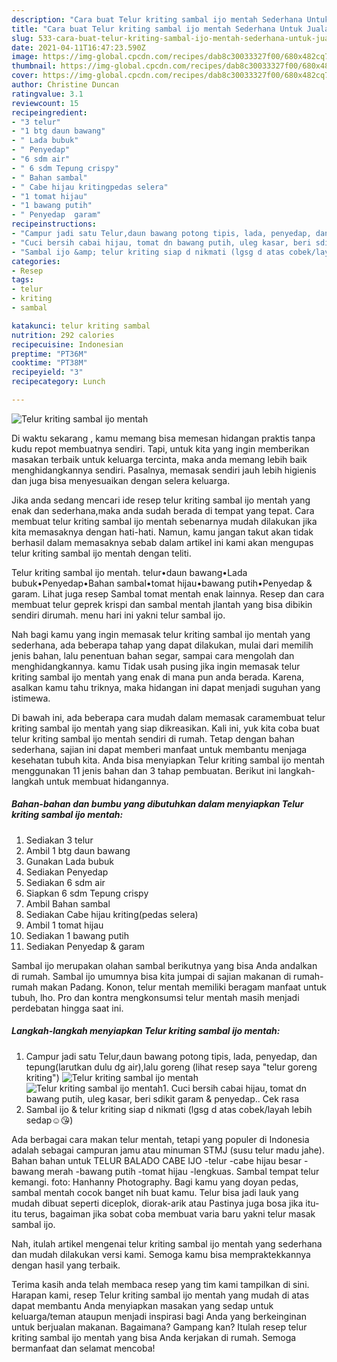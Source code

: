 ```yaml
---
description: "Cara buat Telur kriting sambal ijo mentah Sederhana Untuk Jualan"
title: "Cara buat Telur kriting sambal ijo mentah Sederhana Untuk Jualan"
slug: 533-cara-buat-telur-kriting-sambal-ijo-mentah-sederhana-untuk-jualan
date: 2021-04-11T16:47:23.590Z
image: https://img-global.cpcdn.com/recipes/dab8c30033327f00/680x482cq70/telur-kriting-sambal-ijo-mentah-foto-resep-utama.jpg
thumbnail: https://img-global.cpcdn.com/recipes/dab8c30033327f00/680x482cq70/telur-kriting-sambal-ijo-mentah-foto-resep-utama.jpg
cover: https://img-global.cpcdn.com/recipes/dab8c30033327f00/680x482cq70/telur-kriting-sambal-ijo-mentah-foto-resep-utama.jpg
author: Christine Duncan
ratingvalue: 3.1
reviewcount: 15
recipeingredient:
- "3 telur"
- "1 btg daun bawang"
- " Lada bubuk"
- " Penyedap"
- "6 sdm air"
- " 6 sdm Tepung crispy"
- " Bahan sambal"
- " Cabe hijau kritingpedas selera"
- "1 tomat hijau"
- "1 bawang putih"
- " Penyedap  garam"
recipeinstructions:
- "Campur jadi satu Telur,daun bawang potong tipis, lada, penyedap, dan tepung(larutkan dulu dg air),lalu goreng (lihat resep saya &#34;telur goreng kriting&#34;)"
- "Cuci bersih cabai hijau, tomat dn bawang putih, uleg kasar, beri sdikit garam &amp; penyedap.. Cek rasa"
- "Sambal ijo &amp; telur kriting siap d nikmati (lgsg d atas cobek/layah lebih sedap☺😘)"
categories:
- Resep
tags:
- telur
- kriting
- sambal

katakunci: telur kriting sambal 
nutrition: 292 calories
recipecuisine: Indonesian
preptime: "PT36M"
cooktime: "PT38M"
recipeyield: "3"
recipecategory: Lunch

---
```



![Telur kriting sambal ijo mentah](https://img-global.cpcdn.com/recipes/dab8c30033327f00/680x482cq70/telur-kriting-sambal-ijo-mentah-foto-resep-utama.jpg)

Di waktu  sekarang , kamu memang bisa memesan hidangan praktis tanpa kudu repot membuatnya sendiri. Tapi, untuk kita yang ingin memberikan masakan terbaik untuk keluarga tercinta, maka anda memang lebih baik menghidangkannya sendiri. Pasalnya, memasak sendiri jauh lebih higienis dan juga bisa menyesuaikan dengan selera keluarga.

Jika anda sedang mencari ide resep telur kriting sambal ijo mentah yang enak dan sederhana,maka anda sudah berada di tempat yang tepat. Cara membuat telur kriting sambal ijo mentah  sebenarnya mudah dilakukan jika kita memasaknya dengan hati-hati. Namun, kamu jangan takut akan tidak berhasil dalam memasaknya 
sebab dalam artikel ini kami akan mengupas telur kriting sambal ijo mentah dengan teliti.  

Telur kriting sambal ijo mentah. telur•daun bawang•Lada bubuk•Penyedap•Bahan sambal•tomat hijau•bawang putih•Penyedap &amp; garam. Lihat juga resep Sambal tomat mentah enak lainnya. Resep dan cara membuat telur geprek krispi dan sambal mentah jlantah yang bisa dibikin sendiri dirumah. menu hari ini yakni telur sambal ijo.

Nah bagi kamu yang ingin memasak telur kriting sambal ijo mentah yang sederhana, ada beberapa tahap yang dapat dilakukan, mulai dari memilih jenis bahan, lalu penentuan bahan segar, sampai cara mengolah dan menghidangkannya. kamu Tidak usah pusing jika ingin memasak telur kriting sambal ijo mentah yang enak di mana pun anda berada. Karena, asalkan kamu  tahu triknya, maka hidangan ini dapat menjadi suguhan yang istimewa.

Di bawah ini, ada beberapa cara mudah dalam memasak caramembuat telur kriting sambal ijo mentah yang siap dikreasikan. Kali ini, yuk kita coba buat telur kriting sambal ijo mentah sendiri di rumah. Tetap dengan bahan sederhana, sajian ini dapat memberi manfaat untuk membantu menjaga kesehatan tubuh kita. Anda bisa menyiapkan Telur kriting sambal ijo mentah menggunakan 11 jenis bahan dan 3 tahap pembuatan. Berikut ini langkah-langkah untuk membuat hidangannya.

<!--inarticleads1-->

##### Bahan-bahan dan bumbu yang dibutuhkan dalam menyiapkan Telur kriting sambal ijo mentah:

1. Sediakan 3 telur
1. Ambil 1 btg daun bawang
1. Gunakan  Lada bubuk
1. Sediakan  Penyedap
1. Sediakan 6 sdm air
1. Siapkan  6 sdm Tepung crispy
1. Ambil  Bahan sambal
1. Sediakan  Cabe hijau kriting(pedas selera)
1. Ambil 1 tomat hijau
1. Sediakan 1 bawang putih
1. Sediakan  Penyedap &amp; garam


Sambal ijo merupakan olahan sambal berikutnya yang bisa Anda andalkan di rumah. Sambal ijo umumnya bisa kita jumpai di sajian makanan di rumah-rumah makan Padang. Konon, telur mentah memiliki beragam manfaat untuk tubuh, lho. Pro dan kontra mengkonsumsi telur mentah masih menjadi perdebatan hingga saat ini. 

<!--inarticleads2-->

##### Langkah-langkah menyiapkan Telur kriting sambal ijo mentah:

1. Campur jadi satu Telur,daun bawang potong tipis, lada, penyedap, dan tepung(larutkan dulu dg air),lalu goreng (lihat resep saya &#34;telur goreng kriting&#34;)
<img src="https://img-global.cpcdn.com/steps/c7265de960e2ffc6/160x128cq70/telur-kriting-sambal-ijo-mentah-langkah-memasak-1-foto.jpg" alt="Telur kriting sambal ijo mentah"><img src="https://img-global.cpcdn.com/steps/db0b8d58050e3b14/160x128cq70/telur-kriting-sambal-ijo-mentah-langkah-memasak-1-foto.jpg" alt="Telur kriting sambal ijo mentah">1. Cuci bersih cabai hijau, tomat dn bawang putih, uleg kasar, beri sdikit garam &amp; penyedap.. Cek rasa
1. Sambal ijo &amp; telur kriting siap d nikmati (lgsg d atas cobek/layah lebih sedap☺😘)


Ada berbagai cara makan telur mentah, tetapi yang populer di Indonesia adalah sebagai campuran jamu atau minuman STMJ (susu telur madu jahe). Bahan bahan untuk TELUR BALADO CABE IJO -telur -cabe hijau besar -bawang merah -bawang putih -tomat hijau -lengkuas. Sambal tempat telur kemangi. foto: Hanhanny Photography. Bagi kamu yang doyan pedas, sambal mentah cocok banget nih buat kamu. Telur bisa jadi lauk yang mudah dibuat seperti diceplok, diorak-arik atau Pastinya juga bosa jika itu-itu terus, bagaiman jika sobat coba membuat varia baru yakni telur masak sambal ijo. 

Nah, itulah artikel mengenai  telur kriting sambal ijo mentah  yang sederhana dan mudah dilakukan versi kami. Semoga kamu bisa mempraktekkannya dengan hasil yang terbaik. 

Terima kasih anda telah membaca resep yang tim kami tampilkan di sini. Harapan kami, resep  Telur kriting sambal ijo mentah yang mudah di atas dapat membantu Anda menyiapkan masakan yang sedap untuk keluarga/teman ataupun menjadi inspirasi bagi Anda yang berkeinginan untuk berjualan makanan. Bagaimana? Gampang kan? Itulah resep telur kriting sambal ijo mentah yang bisa Anda kerjakan di rumah. Semoga bermanfaat dan selamat mencoba!

